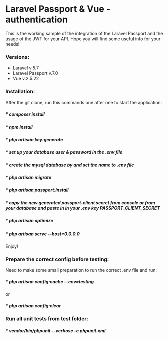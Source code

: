 # Laravel Passport & Vue - authentication #

This is the working sample of the integration of the Laravel Passport and the usage of the JWT for your API.
Hope you will find some useful info for your needs!

### Versions: ###
* Laravel v.5.7
* Laravel Passport v.7.0
* Vue v.2.5.22

### Installation: ###

After the git clone, run this commands one after one to start the application:
##### * composer install
##### * npm install
##### * php artisan key:generate
##### * set up your database user & password in the .env file
##### * create the mysql database by and set the name to .env file
##### * php artisan migrate
##### * php artisan passport:install
##### * copy the new generated passport-client secret from console or from your database and paste in in your .env key PASSPORT_CLIENT_SECRET
##### * php artisan optimize
##### * php artisan serve --host=0.0.0.0

Enjoy!

### Prepare the correct config before testing: ###

Need to make some small preparation to run the correct .env file and run:
##### * php artisan config:cache --env=testing 
or
##### * php artisan config:clear

### Run all unit tests from test folder:
##### * vendor/bin/phpunit --verbose -c phpunit.xml

